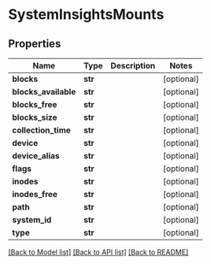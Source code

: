 # SystemInsightsMounts

## Properties
Name | Type | Description | Notes
------------ | ------------- | ------------- | -------------
**blocks** | **str** |  | [optional] 
**blocks_available** | **str** |  | [optional] 
**blocks_free** | **str** |  | [optional] 
**blocks_size** | **str** |  | [optional] 
**collection_time** | **str** |  | [optional] 
**device** | **str** |  | [optional] 
**device_alias** | **str** |  | [optional] 
**flags** | **str** |  | [optional] 
**inodes** | **str** |  | [optional] 
**inodes_free** | **str** |  | [optional] 
**path** | **str** |  | [optional] 
**system_id** | **str** |  | [optional] 
**type** | **str** |  | [optional] 

[[Back to Model list]](../README.md#documentation-for-models) [[Back to API list]](../README.md#documentation-for-api-endpoints) [[Back to README]](../README.md)

